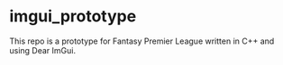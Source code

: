 # imgui_prototype
This repo is a prototype for Fantasy Premier League written in C++ and using Dear ImGui.
